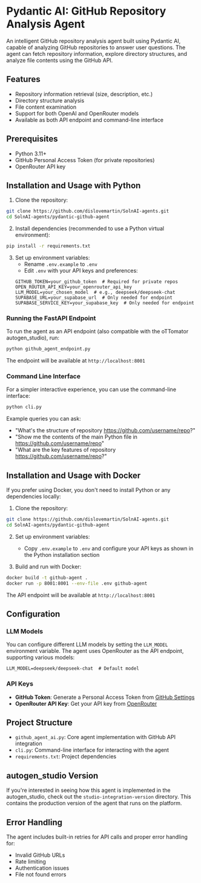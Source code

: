 # Pydantic AI: GitHub Repository Analysis Agent

An intelligent GitHub repository analysis agent built using Pydantic AI, capable of analyzing GitHub repositories to answer user questions. The agent can fetch repository information, explore directory structures, and analyze file contents using the GitHub API.

## Features

- Repository information retrieval (size, description, etc.)
- Directory structure analysis
- File content examination
- Support for both OpenAI and OpenRouter models
- Available as both API endpoint and command-line interface

## Prerequisites

- Python 3.11+
- GitHub Personal Access Token (for private repositories)
- OpenRouter API key

## Installation and Usage with Python

1. Clone the repository:
```bash
git clone https://github.com/dislovemartin/SolnAI-agents.git
cd SolnAI-agents/pydantic-github-agent
```

2. Install dependencies (recommended to use a Python virtual environment):
```bash
pip install -r requirements.txt
```

3. Set up environment variables:
   - Rename `.env.example` to `.env`
   - Edit `.env` with your API keys and preferences:
   ```env
   GITHUB_TOKEN=your_github_token  # Required for private repos
   OPEN_ROUTER_API_KEY=your_openrouter_api_key
   LLM_MODEL=your_chosen_model  # e.g., deepseek/deepseek-chat
   SUPABASE_URL=your_supabase_url  # Only needed for endpoint
   SUPABASE_SERVICE_KEY=your_supabase_key  # Only needed for endpoint
   ```

### Running the FastAPI Endpoint

To run the agent as an API endpoint (also compatible with the oTTomator autogen_studio), run:

```bash
python github_agent_endpoint.py
```

The endpoint will be available at `http://localhost:8001`

### Command Line Interface

For a simpler interactive experience, you can use the command-line interface:

```bash
python cli.py
```

Example queries you can ask:
- "What's the structure of repository https://github.com/username/repo?"
- "Show me the contents of the main Python file in https://github.com/username/repo"
- "What are the key features of repository https://github.com/username/repo?"

## Installation and Usage with Docker

If you prefer using Docker, you don't need to install Python or any dependencies locally:

1. Clone the repository:
```bash
git clone https://github.com/dislovemartin/SolnAI-agents.git
cd SolnAI-agents/pydantic-github-agent
```

2. Set up environment variables:
   - Copy `.env.example` to `.env` and configure your API keys as shown in the Python installation section

3. Build and run with Docker:
```bash
docker build -t github-agent .
docker run -p 8001:8001 --env-file .env github-agent
```

The API endpoint will be available at `http://localhost:8001`

## Configuration

### LLM Models

You can configure different LLM models by setting the `LLM_MODEL` environment variable. The agent uses OpenRouter as the API endpoint, supporting various models:

```env
LLM_MODEL=deepseek/deepseek-chat  # Default model
```

### API Keys

- **GitHub Token**: Generate a Personal Access Token from [GitHub Settings](https://github.com/settings/tokens)
- **OpenRouter API Key**: Get your API key from [OpenRouter](https://openrouter.ai/)

## Project Structure

- `github_agent_ai.py`: Core agent implementation with GitHub API integration
- `cli.py`: Command-line interface for interacting with the agent
- `requirements.txt`: Project dependencies

## autogen_studio Version

If you're interested in seeing how this agent is implemented in the autogen_studio, check out the `studio-integration-version` directory. This contains the production version of the agent that runs on the platform.

## Error Handling

The agent includes built-in retries for API calls and proper error handling for:
- Invalid GitHub URLs
- Rate limiting
- Authentication issues
- File not found errors
